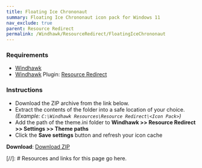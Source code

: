 ```yaml
---
title: Floating Ice Chrononaut
summary: Floating Ice Chrononaut icon pack for Windows 11
nav_exclude: true
parent: Resource Redirect
permalink: /Windhawk/ResourceRedirect/FloatingIceChrononaut
---
```


### Requirements

- [Windhawk] 
- [Windhawk] Plugin: [Resource Redirect]

### Instructions

 - Download the ZIP archive from the link below.
 - Extract the contents of the folder into a safe location of your choice. *(Example: `C:\Windhawk Resources\Resource Redirect\<Icon Pack>`)*
 - Add the path of the theme.ini folder to **Windhawk >> Resource Redirect >> Settings >> Theme paths**
 - Click the **Save settings** button and refresh your icon cache

**Download**: [Download ZIP]

 <!-- ////////////////////////////////////////////////////////////////////////////////////////////////////////////////////// -->
 
[//]: # Resources and links for this page go here.
  
[Windhawk]: https://windhawk.net/
[Resource Redirect]: https://windhawk.net/mods/icon-resource-redirect

[Download ZIP]: https://gitlab.com/the-back-room/windhawk/resource-redirect/floating-ice-chrononaut/-/archive/main/floating-ice-chrononaut-main.zip

 <!-- ////////////////////////////////////////////////////////////////////////////////////////////////////////////////////// -->
 